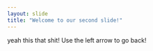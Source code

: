```yaml
---
layout: slide
title: "Welcome to our second slide!"
---
```

yeah this that shit!
Use the left arrow to go back!
